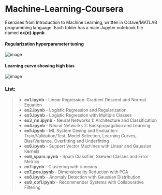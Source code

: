 # Machine-Learning-Coursera
Exercises from Introduction to Machine Learning, written in Octave/MATLAB programming language. Each folder has a main Jupyter notebook file named **ex{n}.ipynb**.

#### Regularization hyperparameter tuning

![image](https://user-images.githubusercontent.com/71747228/154782391-5d8043b9-48e3-4261-a0ba-50975113c4b0.png)

#### Learning curve showing high bias

![image](https://user-images.githubusercontent.com/71747228/154782442-fd32d981-385b-45e8-bacd-48993602b570.png)

 ### List:

 > - **ex1.ipynb** - Linear Regression: Gradient Descent and Normal Equation   
 > - **ex2.ipynb** - Logistic Regression and Regularization  
 > - **ex3.ipynb** - Logistic Regression with Multiple Classes  
 > - **ex3_nn.ipynb** - Neural Networks 1: Architecture and Classification  
 > - **ex4.ipynb** - Neural Networks 2: Backpropagation and Learning  
 > - **ex5.ipynb** - ML System Desing and Evaluation: Train/Validation/Test, Model Selection, Learning Curves, Bias/Variance, Overfitting and Underfitting   
 > - **ex6.ipynb** - Support Vector Machines with Linear and Gaussian Kernels   
 > - **ex6_spam.ipynb** - Spam Classifier, Skewed Classes and Error Metrics
 > - **ex7.ipynb** - Clustering with k-means   
 > - **ex7_pca.ipynb** - Dimensionality Reduction with PCA
 > - **ex8.ipynb** - Anomaly Detection with Gaussian Distribution
 > - **ex8_cofi.ipynb** - Recommender Systems with Collaborative Filtering

